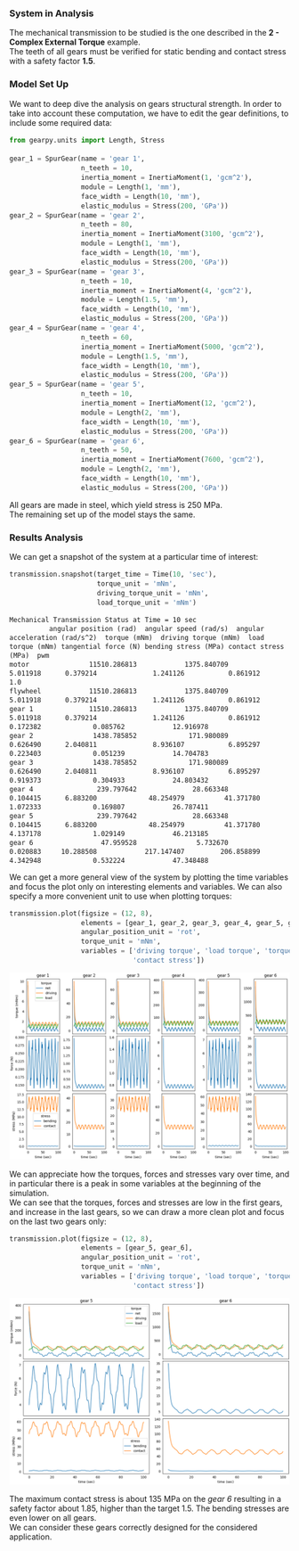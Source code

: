 ### System in Analysis

The mechanical transmission to be studied is the one described in the 
**2 - Complex External Torque** example.  
The teeth of all gears must be verified for static bending and contact 
stress with a safety factor **1.5**.  

### Model Set Up

We want to deep dive the analysis on gears structural strength. In order
to take into account these computation, we have to edit the gear 
definitions, to include some required data:

```python
from gearpy.units import Length, Stress

gear_1 = SpurGear(name = 'gear 1',
                  n_teeth = 10,
                  inertia_moment = InertiaMoment(1, 'gcm^2'),
                  module = Length(1, 'mm'),
                  face_width = Length(10, 'mm'),
                  elastic_modulus = Stress(200, 'GPa'))
gear_2 = SpurGear(name = 'gear 2',
                  n_teeth = 80,
                  inertia_moment = InertiaMoment(3100, 'gcm^2'),
                  module = Length(1, 'mm'),
                  face_width = Length(10, 'mm'),
                  elastic_modulus = Stress(200, 'GPa'))
gear_3 = SpurGear(name = 'gear 3',
                  n_teeth = 10,
                  inertia_moment = InertiaMoment(4, 'gcm^2'),
                  module = Length(1.5, 'mm'),
                  face_width = Length(10, 'mm'),
                  elastic_modulus = Stress(200, 'GPa'))
gear_4 = SpurGear(name = 'gear 4',
                  n_teeth = 60,
                  inertia_moment = InertiaMoment(5000, 'gcm^2'),
                  module = Length(1.5, 'mm'),
                  face_width = Length(10, 'mm'),
                  elastic_modulus = Stress(200, 'GPa'))
gear_5 = SpurGear(name = 'gear 5',
                  n_teeth = 10,
                  inertia_moment = InertiaMoment(12, 'gcm^2'),
                  module = Length(2, 'mm'),
                  face_width = Length(10, 'mm'),
                  elastic_modulus = Stress(200, 'GPa'))
gear_6 = SpurGear(name = 'gear 6',
                  n_teeth = 50,
                  inertia_moment = InertiaMoment(7600, 'gcm^2'),
                  module = Length(2, 'mm'),
                  face_width = Length(10, 'mm'),
                  elastic_modulus = Stress(200, 'GPa'))
```

All gears are made in steel, which yield stress is 250 MPa.  
The remaining set up of the model stays the same.

### Results Analysis

We can get a snapshot of the system at a particular time of interest:

```python
transmission.snapshot(target_time = Time(10, 'sec'),
                      torque_unit = 'mNm',
                      driving_torque_unit = 'mNm',
                      load_torque_unit = 'mNm')
```

```text
Mechanical Transmission Status at Time = 10 sec
          angular position (rad)  angular speed (rad/s)  angular acceleration (rad/s^2)  torque (mNm)  driving torque (mNm)  load torque (mNm) tangential force (N) bending stress (MPa) contact stress (MPa)  pwm
motor               11510.286813            1375.840709                        5.011918      0.379214              1.241126           0.861912                                                                 1.0
flywheel            11510.286813            1375.840709                        5.011918      0.379214              1.241126           0.861912                                                                    
gear 1              11510.286813            1375.840709                        5.011918      0.379214              1.241126           0.861912             0.172382             0.085762            12.916978     
gear 2               1438.785852             171.980089                        0.626490      2.040811              8.936107           6.895297             0.223403             0.051239            14.704783     
gear 3               1438.785852             171.980089                        0.626490      2.040811              8.936107           6.895297             0.919373             0.304933            24.803432     
gear 4                239.797642              28.663348                        0.104415      6.883200             48.254979          41.371780             1.072333             0.169807            26.787411     
gear 5                239.797642              28.663348                        0.104415      6.883200             48.254979          41.371780             4.137178             1.029149            46.213185     
gear 6                 47.959528               5.732670                        0.020883     10.288508            217.147407         206.858899             4.342948             0.532224            47.348488     
```

We can get a more general view of the system by plotting the time 
variables and focus the plot only on interesting elements and variables. 
We can also specify a more convenient unit to use when plotting torques:

```python
transmission.plot(figsize = (12, 8),
                  elements = [gear_1, gear_2, gear_3, gear_4, gear_5, gear_6],
                  angular_position_unit = 'rot',
                  torque_unit = 'mNm',
                  variables = ['driving torque', 'load torque', 'torque', 'tangential force', 'bending stress',
                               'contact stress'])
```

![](images/plot_1.png)

We can appreciate how the torques, forces and stresses vary over time, 
and in particular there is a peak in some variables at the beginning of
the simulation.  
We can see that the torques, forces and stresses are low in the first
gears, and increase in the last gears, so we can draw a more clean plot
and focus on the last two gears only:

```python
transmission.plot(figsize = (12, 8),
                  elements = [gear_5, gear_6],
                  angular_position_unit = 'rot',
                  torque_unit = 'mNm',
                  variables = ['driving torque', 'load torque', 'torque', 'tangential force', 'bending stress',
                               'contact stress'])
```

![](images/plot_2.png)

The maximum contact stress is about 135 MPa on the *gear 6* resulting in 
a safety factor about 1.85, higher than the target 1.5. The bending 
stresses are even lower on all gears.   
We can consider these gears correctly designed for the considered 
application.
